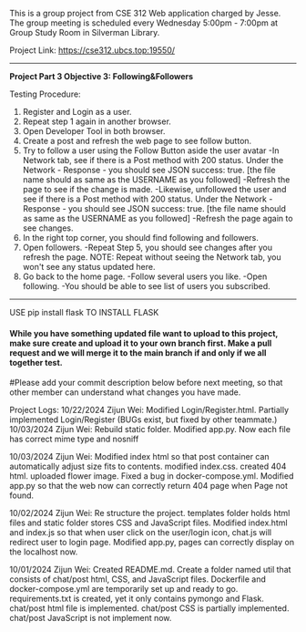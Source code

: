 This is a group project from CSE 312 Web application charged by Jesse.
The group meeting is scheduled every Wednesday 5:00pm - 7:00pm at Group Study Room in Silverman Library.

Project Link: https://cse312.ubcs.top:19550/
_______________________________________________________________________________________________________
____________________________Project Part 3 Objective 3: Following&Followers____________________________

Testing Procedure:
1. Register and Login as a user.
2. Repeat step 1 again in another browser.
3. Open Developer Tool in both browser.
4. Create a post and refresh the web page to see follow button.
5. Try to follow a user using the Follow Button aside the user avatar
    -In Network tab, see if there is a Post method with 200 status. Under the Network - Response - you should see JSON success: true. [the file name should as same as the USERNAME as you followed]
    -Refresh the page to see if the change is made.
    -Likewise, unfollowed the user and see if there is a Post method with 200 status. Under the Network - Response - you should see JSON success: true. [the file name should as same as the USERNAME as you followed]
    -Refresh the page again to see changes.
6. In the right top corner, you should find following and followers.
7. Open followers.
    -Repeat Step 5, you should see changes after you refresh the page. NOTE: Repeat without seeing the Network tab, you won't see any status updated here.
8. Go back to the home page.
    -Follow several users you like.
    -Open following.
        -You should be able to see list of users you subscribed.
_______________________________________________________________________________________________________

USE pip install flask TO INSTALL FLASK
#### While you have something updated file want to upload to this project, make sure create and upload it to your own branch first. Make a pull request and we will merge it to the main branch if and only if we all together test.
#Please add your commit description below before next meeting, so that other member can understand what changes you have made.

Project Logs:
10/22/2024 Zijun Wei: Modified Login/Register.html. Partially implemented Login/Register (BUGs exist, but fixed by other teammate.)
10/03/2024 Zijun Wei: Rebuild static folder. Modified app.py. Now each file has correct mime type and nosniff

10/03/2024 Zijun Wei: Modified index html so that post container can automatically adjust size fits to contents. modified index.css. created 404 html. uploaded flower image. Fixed a bug in docker-compose.yml. Modified app.py so that the web now can correctly return 404 page when Page not found.

10/02/2024 Zijun Wei: Re structure the project. templates folder holds html files and static folder stores CSS and JavaScript files. Modified index.html and index.js so that when user click on the user/login icon, chat.js will redirect user to login page. Modified app.py, pages can correctly display on the localhost now.

10/01/2024 Zijun Wei: Created README.md. Create a folder named util that consists of chat/post html, CSS, and JavaScript files. Dockerfile and docker-compose.yml are temporarily set up and ready to go. requirements.txt is created, yet it only contains pymongo and Flask. chat/post html file is implemented. chat/post CSS is partially implemented. chat/post JavaScript is not implement now.


